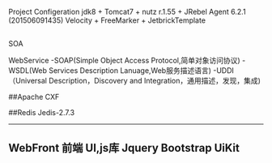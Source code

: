 Project Configeration
	jdk8 + Tomcat7 + nutz r.1.55 + JRebel Agent 6.2.1 (201506091435)
	Velocity + FreeMarker + JetbrickTemplate
##
SOA

WebService
  -SOAP(Simple Object Access Protocol,简单对象访问协议) 
  -WSDL(Web Services Description Lanuage,Web服务描述语言)
  -UDDI（Universal Description，Discovery and Integration，通用描述，发现，集成)
 
##Apache CXF


##Redis Jedis-2.7.3

-----------------------------------------------------------------------------
WebFront 前端 UI,js库 Jquery Bootstrap UiKit 
-----------------------------------------------------------------------------
 